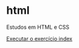 # html
 Estudos em HTML e CSS

<a href="http://cabrallimaneto.github.io/html/exercicios/index.html">Executar o exercício index</a>
